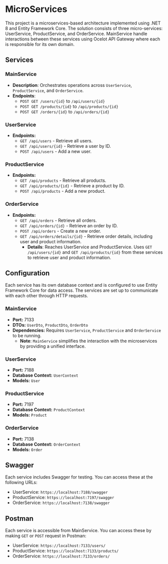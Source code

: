# MicroServices

This project is a microservices-based architecture implemented using .NET 8 and Entity Framework Core. The solution consists of three micro-services: UserService, ProductService, and OrderService. MainService handle interactions between these services using Ocelot API Gateway where each is responsible for its own domain.


## Services

### MainService

- **Description**: Orchestrates operations across `UserService`, `ProductService`, and `OrderService`.
- **Endpoints**:
  - `POST GET /users/{id}` to `/api/users/{id}`
  - `POST GET /products/{id}` to `/api/products/{id}`
  - `POST GET /orders/{id}` to `/api/orders/{id}`

### UserService

- **Endpoints:**
  - `GET /api/users` - Retrieve all users.
  - `GET /api/users/{id}` - Retrieve a user by ID.
  - `POST /api/users` - Add a new user.

### ProductService

- **Endpoints:**
  - `GET /api/products` - Retrieve all products.
  - `GET /api/products/{id}` - Retrieve a product by ID.
  - `POST /api/products` - Add a new product.

### OrderService

- **Endpoints:**
  - `GET /api/orders` - Retrieve all orders.
  - `GET /api/orders/{id}` - Retrieve an order by ID.
  - `POST /api/orders` - Create a new order.
  - `GET /api/orders/details/{id}` - Retrieve order details, including user and product information.
    - **Details**: Reaches UserService and ProductService. Uses `GET /api/users/{id}` and `GET /api/products/{id}` from these services to retrieve user and product information.

## Configuration

Each service has its own database context and is configured to use Entity Framework Core for data access. The services are set up to communicate with each other through HTTP requests.

### MainService

- **Port:** 7133
- **DTOs:** `UserDto`, `ProductDto`, `OrderDto`
- **Dependencies:** Requires `UserService`, `ProductService` and `OrderService` to be running.
  - **Note**: `MainService` simplifies the interaction with the microservices by providing a unified interface.

### UserService

- **Port:** 7188
- **Database Context:** `UserContext`
- **Models:** `User`

### ProductService

- **Port:** 7197
- **Database Context:** `ProductContext`
- **Models:** `Product`

### OrderService

- **Port:** 7138
- **Database Context:** `OrderContext`
- **Models:** `Order`

## Swagger

Each service includes Swagger for testing. You can access these at the following URLs:

- UserService: `https://localhost:7188/swagger`
- ProductService: `https://localhost:7197/swagger`
- OrderService: `https://localhost:7138/swagger`

## Postman

Each service is accessible from MainService. You can access these by making `GET` or `POST` request in Postman:

- UserService: `https://localhost:7133/users/`
- ProductService: `https://localhost:7133/products/`
- OrderService: `https://localhost:7133/orders/`
